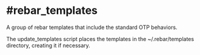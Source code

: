 #rebar\_templates
===============

A group of rebar templates that include the standard OTP behaviors.

The update\_templates script places the templates in the ~/.rebar/templates
directory, creating it if necessary.
